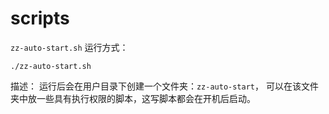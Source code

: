 # scripts

`zz-auto-start.sh`
运行方式：
```
./zz-auto-start.sh
```
描述：
运行后会在用户目录下创建一个文件夹：`zz-auto-start`，
可以在该文件夹中放一些具有执行权限的脚本，这写脚本都会在开机后启动。
